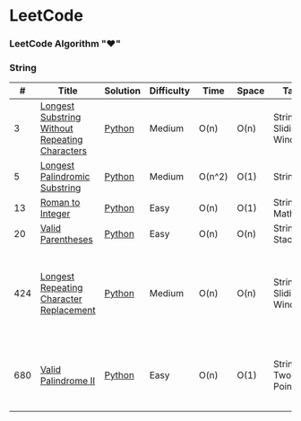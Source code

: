 LeetCode
========

### LeetCode Algorithm "&hearts;"

### String
| # | Title | Solution | Difficulty | Time | Space | Tag | Legend | Note |
|---| ----- | -------- | ---------- | ---- | ----- | --- | ------ | ---- |
|3|[Longest Substring Without Repeating Characters](https://leetcode.com/problems/longest-substring-without-repeating-characters/) | [Python]()|Medium|O(n)|O(n)|String, Sliding Window|*| Right 1 pass: for right in range(len(s)), change left position correspondingly. |
|5|[Longest Palindromic Substring](https://leetcode.com/problems/longest-palindromic-substring/) |[Python]()|Medium|O(n^2)|O(1)|String|*| expandAroundCenter(s,i,i) and expandAroundCenter(s,i,i+1) |
|13|[Roman to Integer](https://leetcode.com/problems/roman-to-integer/) | [Python]()|Easy|O(n)|O(1)|String, Math|y| NA |
|20|[Valid Parentheses](https://leetcode.com/problems/valid-parentheses/) | [Python]()|Easy|O(n)|O(n)|String, Stack|y| NA |
|424|[Longest Repeating Character Replacement](https://leetcode.com/problems/longest-repeating-character-replacement/) | [Python]()|Medium|O(n)|O(n)|String, Sliding Window|*| Start with a window of size 1 and increase it if size of window (which is r - l + 1) minus the amount of occurences of the most frequent character in the window (count) is less than or equal to k.|
|680|[Valid Palindrome II](https://leetcode.com/problems/valid-palindrome-ii/) | [Python]()|Easy|O(n)|O(1)|String, Two Pointers|*| If s[i] == s[j] then we may take i++; j--. Otherwise, the palindrome must be either s[i+1], s[i+2], ..., s[j] or s[i], s[i+1], ..., s[j-1], and we should check both cases.|




